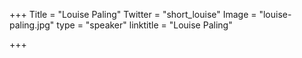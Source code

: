 +++
Title = "Louise Paling"
Twitter = "short_louise"
Image = "louise-paling.jpg"
type = "speaker"
linktitle = "Louise Paling"

+++


